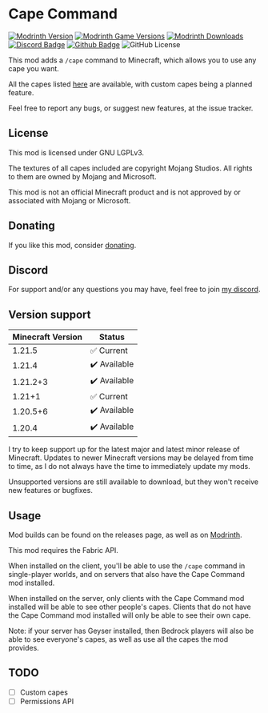 # Cape Command

[![Modrinth Version](https://img.shields.io/modrinth/v/Ck0I4Uep?logo=modrinth&color=008800)](https://modrinth.com/mod/cape-command)
[![Modrinth Game Versions](https://img.shields.io/modrinth/game-versions/Ck0I4Uep?logo=modrinth&color=008800)](https://modrinth.com/mod/cape-command)
[![Modrinth Downloads](https://img.shields.io/modrinth/dt/Ck0I4Uep?logo=modrinth&color=008800)](https://modrinth.com/mod/cape-command)
[![Discord Badge](https://img.shields.io/badge/chat-discord-%235865f2)](https://discord.gg/CNNkyWRkqm)
[![Github Badge](https://img.shields.io/badge/github-capecommand-white?logo=github)](https://github.com/eclipseisoffline/capecommand)
![GitHub License](https://img.shields.io/github/license/eclipseisoffline/capecommand)

This mod adds a `/cape` command to Minecraft, which allows you to use any cape you want.

All the capes listed [here](https://minecraft.wiki/w/Cape) are available, with custom capes being
a planned feature.

Feel free to report any bugs, or suggest new features, at the issue tracker.

## License

This mod is licensed under GNU LGPLv3.

The textures of all capes included are copyright Mojang Studios. All rights to them
are owned by Mojang and Microsoft.

This mod is not an official Minecraft product and is not approved by or associated with Mojang or Microsoft.

## Donating

If you like this mod, consider [donating](https://buymeacoffee.com/eclipseisoffline).

## Discord

For support and/or any questions you may have, feel free to join [my discord](https://discord.gg/CNNkyWRkqm).

## Version support

| Minecraft Version | Status       |
|-------------------|--------------|
| 1.21.5            | ✅ Current    |
| 1.21.4            | ✔️ Available |
| 1.21.2+3          | ✔️ Available |
| 1.21+1            | ✅ Current    |
| 1.20.5+6          | ✔️ Available |
| 1.20.4            | ✔️ Available |

I try to keep support up for the latest major and latest minor release of Minecraft. Updates to newer Minecraft
versions may be delayed from time to time, as I do not always have the time to immediately update my mods.

Unsupported versions are still available to download, but they won't receive new features or bugfixes.

## Usage

Mod builds can be found on the releases page, as well as on [Modrinth](https://modrinth.com/mod/cape-command).

This mod requires the Fabric API.

When installed on the client, you'll be able to use the `/cape` command in single-player worlds,
and on servers that also have the Cape Command mod installed.

When installed on the server, only clients with the Cape Command mod installed will be able to see
other people's capes. Clients that do not have the Cape Command mod installed will only be able to
see their own cape.

Note: if your server has Geyser installed, then Bedrock players will also be able to see everyone's capes, as well as use all the capes the mod provides.

## TODO

- [ ] Custom capes
- [ ] Permissions API
